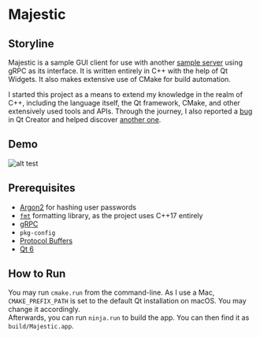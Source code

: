 # Majestic

## Storyline

Majestic is a sample GUI client for use with another [sample server](https://github.com/mehrshad-kh/MajesticServer) using gRPC as its interface. It is written entirely in C++ with the help of Qt Widgets. It also makes extensive use of CMake for build automation.  

I started this project as a means to extend my knowledge in the realm of C++, including the language itself, the Qt framework, CMake, and other extensively used tools and APIs. Through the journey, I also reported a [bug](https://bugreports.qt.io/browse/QTCREATORBUG-29478) in Qt Creator and helped discover [another one](https://bugreports.qt.io/browse/QTCREATORBUG-29450).

## Demo
![alt test](https://media.giphy.com/media/v1.Y2lkPTc5MGI3NjExYXhwNDhkeGh6eDlvbXYzOHd2NHNqeXBvd24yMGVkZzl3YTY0c3RibCZlcD12MV9pbnRlcm5hbF9naWZfYnlfaWQmY3Q9Zw/Lox6BBCeJr8IYotIni/giphy.gif)

## Prerequisites

- [Argon2](https://github.com/P-H-C/phc-winner-argon2) for hashing user passwords
- [`fmt`](https://fmt.dev/latest/index.html) formatting library, as the project uses C++17 entirely
- [gRPC](https://grpc.io/)
- `pkg-config`
- [Protocol Buffers](https://protobuf.dev/)
- [Qt 6](https://www.qt.io/product/qt6)

## How to Run

You may run `cmake.run` from the command-line. As I use a Mac, `CMAKE_PREFIX_PATH` is set to the default Qt installation on macOS. You may change it accordingly.  
Afterwards, you can run `ninja.run` to build the app. You can then find it as `build/Majestic.app`.



